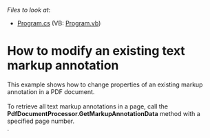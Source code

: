 <!-- default file list -->
*Files to look at*:

* [Program.cs](./CS/ModifyExistingMarkupAnnotation/Program.cs) (VB: [Program.vb](./VB/ModifyExistingMarkupAnnotation/Program.vb))
<!-- default file list end -->
# How to modify an existing text markup annotation


This example shows how to change properties of an existing markup annotation in a PDF document.<br><br>To retrieve all text markup annotations in a page, call the <strong>PdfDocumentProcessor.GetMarkupAnnotationData</strong> method with a specified page number.<br> .

<br/>


